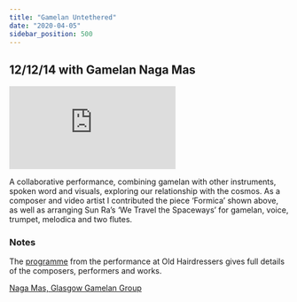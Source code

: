 ```yaml
---
title: "Gamelan Untethered"
date: "2020-04-05"
sidebar_position: 500
---
```


## 12/12/14 with Gamelan Naga Mas

<iframe class="youtube-video" src="https://www.youtube.com/embed/MO0nQ-QkWnc" title="YouTube video player" frameBorder="0" allow="accelerometer; autoplay; clipboard-write; encrypted-media; gyroscope; picture-in-picture; web-share" referrerpolicy="strict-origin-when-cross-origin" allowFullScreen></iframe>


A collaborative performance, combining gamelan with other instruments, spoken word and visuals, exploring our relationship with the cosmos. As a composer and video artist I contributed the piece ‘Formica’ shown above, as well as arranging Sun Ra’s ‘We Travel the Spaceways’ for gamelan, voice, trumpet, melodica and two flutes.

### Notes

The [programme](/gu-programme-layout-v4-final.pdf "GU programme layout v4 (final)") from the performance at Old Hairdressers gives full details of the composers, performers and works.

[Naga Mas, Glasgow Gamelan Group](http://www.nagamas.co.uk)
